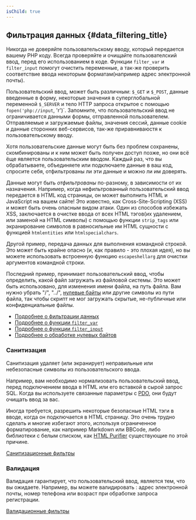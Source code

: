 ```yaml
---
isChild: true
---
```


## Фильтрация данных {#data_filtering_title}

Никогда не доверяйте пользовательскому вводу, который передается вашему PHP коду. Всегда проверяйте и очищайте пользователский ввод, 
перед его использованием в коде. Функции `filter_var` и `filter_input` помогут очистить переменные, а так-же проверить соответствие 
ввода некоторым форматам(например адрес электронной почты).

Пользовательский ввод, может быть различным: `$_GET` и `$_POST`, данные введенные в форму, некоторые 
значения в суперглобальной переменной `$_SERVER` и тело HTTP запроса открытое с помощью 
`fopen('php://input`, 'r')`. Запомните, что пользовательский ввод не ограничивается данными формы, 
отправленной пользователем. Отправляемые и загружаемые файлы, значения сессий, данные cookie и 
данные сторонних веб-сервисов, так-же приравниваюстя к пользовательскому вводу.

Хотя пользовательские данные могут быть без проблем сохранены, скомбинированы и к ним может быть 
получен доступ позже, но они всё ёще является пользовательским вводом. Каждый раз, что вы 
обрабатываете, объединяете или подключаете данные в ваш код, спросите себя, отфильтрованы ли эти 
данные и можно ли им доверять.

Данные могут быть _отфильтрованы_ по-разному, в зависимости от их назначения. Например, когда нефильтрованный 
пользовательский ввод передается в HTML код страницы, он может выполнить HTML и JavaScript на вашем сайте! 
Это известно, как Cross-Site-Scripting (XSS) и может быть очень опасным видом атаки. Один из способов 
избежать XSS, заключается в очистке ввода от всех HTML тэгов(их удалением, или заменой на HTML символы)
с помощью функции `strip_tags` или экранирование символов в равносильные им HTML сущности с функцией
`htmlentities` или `htmlspecialchars`.

Другой пример, передача данных для выполнения командной строкой. Это может быть крайне опасно
(и, как правило - это плохая идея), но вы можете использовать встроенную функцию `escapeshellarg` 
для очистки аргументов командной строки.

Последний пример, принимает пользовательский ввод, чтобы определить, какой файл загружать из файловой системы.  Это 
может быть использовано, для изменения имени файла, на путь файла. Вам нужно убрать "/", "../", [нулевые байты][6] или другие символы 
из пути файла, так чтобы скрипт не мог загружать скрытые, не-публичные или конфиденциальные файлы.

* [Подробнее о фильтрации данных][1]
* [Подробнее о функции `filter_var`][4]
* [Подробнее о функции `filter_input`][5]
* [Подробнее о обработке нулевых байтов][6]

### Санитизация

Санитизация удаляет (или экранирует) неправильные или небезопасные символы из пользовательского ввода.

Например, вам необходимо нормализовать пользовательский ввод, перед подключением ввода в HTML или 
его вставкой в сырой запрос SQL. Когда вы используете связанные параметры с [PDO](#databases), 
они будут очищать ввод за вас.

Иногда требуется, разрешить некоторые безопасные HTML тэги в вводе, когда он подключается в HTML 
страницу. Это очень трудно сделать и многие избегают этого, используя ограниченное форматирование, 
как например Markdown или BBCode, либо библиотеки с белым списком, как [HTML Purifier][html-purifier] 
существующие по этой причине.

[Санитизационные фильтры][2]

### Валидация

Валидация гарантирует, что пользовательский ввод, является тем, что вы ожидаете. Например, вы 
можете валидировать : адрес электронной почты, номер телефона или возраст при обработке запроса 
регистрации.

[Валидационные фильтры][3]

[1]: http://www.php.net/manual/ru/book.filter.php
[2]: http://www.php.net/manual/ru/filter.filters.sanitize.php
[3]: http://www.php.net/manual/ru/filter.filters.validate.php
[4]: http://php.net/manual/ru/function.filter-var.php
[5]: http://www.php.net/manual/ru/function.filter-input.php
[6]: http://php.net/manual/ru/security.filesystem.nullbytes.php
[html-purifier]: http://htmlpurifier.org/
